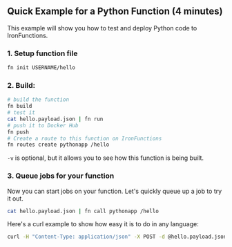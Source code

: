 ## Quick Example for a Python Function (4 minutes)

This example will show you how to test and deploy Python code to IronFunctions.

### 1. Setup function file

```sh
fn init USERNAME/hello
```

### 2. Build:

```sh
# build the function
fn build
# test it
cat hello.payload.json | fn run
# push it to Docker Hub
fn push
# Create a route to this function on IronFunctions
fn routes create pythonapp /hello
```

`-v` is optional, but it allows you to see how this function is being built.

### 3. Queue jobs for your function

Now you can start jobs on your function. Let's quickly queue up a job to try it out.

```sh
cat hello.payload.json | fn call pythonapp /hello
```

Here's a curl example to show how easy it is to do in any language:

```sh
curl -H "Content-Type: application/json" -X POST -d @hello.payload.json http://localhost:8080/r/pythonapp/hello
```